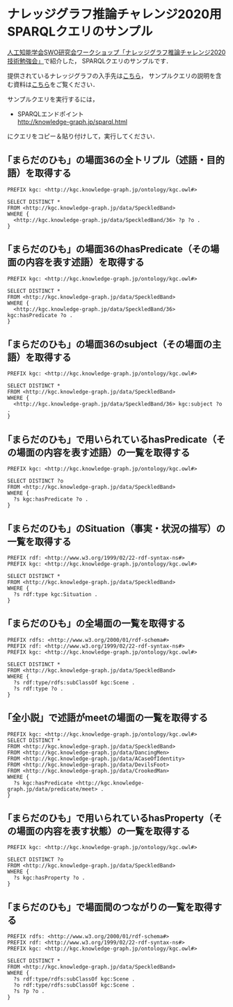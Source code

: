 # ナレッジグラフ推論チャレンジ2020用SPARQLクエリのサンプル
[人工知能学会SWO研究会ワークショップ「ナレッジグラフ推論チャレンジ2020技術勉強会」](https://kgrc2020ws.peatix.com/)で紹介した，
SPARQLクエリのサンプルです．  

提供されているナレッジグラフの入手先は[こちら](https://challenge.knowledge-graph.jp/2020/rdf.html)，
サンプルクエリの説明を含む資料は[こちら](https://github.com/KnowledgeGraphJapan/LOD-ws-2020/blob/master/kgrc2020ws/KGRC-WS-ChallengIntro-KG-Schema_2020-0909.pdf)をご覧ください．  
  
サンプルクエリを実行するには，
- SPARQLエンドポイント  
http://knowledge-graph.jp/sparql.html  
  
にクエリをコピー＆貼り付けして，実行してください．


## ｢まらだのひも」の場面36の全トリプル（述語・目的語）を取得する
```
PREFIX kgc: <http://kgc.knowledge-graph.jp/ontology/kgc.owl#>

SELECT DISTINCT *
FROM <http://kgc.knowledge-graph.jp/data/SpeckledBand>
WHERE {
  <http://kgc.knowledge-graph.jp/data/SpeckledBand/36> ?p ?o .
}
```


## ｢まらだのひも」の場面36のhasPredicate（その場面の内容を表す述語）を取得する
```
PREFIX kgc: <http://kgc.knowledge-graph.jp/ontology/kgc.owl#>

SELECT DISTINCT *
FROM <http://kgc.knowledge-graph.jp/data/SpeckledBand>
WHERE {
  <http://kgc.knowledge-graph.jp/data/SpeckledBand/36> kgc:hasPredicate ?o .
}
```

## ｢まらだのひも」の場面36のsubject（その場面の主語）を取得する
```
PREFIX kgc: <http://kgc.knowledge-graph.jp/ontology/kgc.owl#>

SELECT DISTINCT *
FROM <http://kgc.knowledge-graph.jp/data/SpeckledBand>
WHERE {
  <http://kgc.knowledge-graph.jp/data/SpeckledBand/36> kgc:subject ?o .
}
```
## ｢まらだのひも」で用いられているhasPredicate（その場面の内容を表す述語）の一覧を取得する
```
PREFIX kgc: <http://kgc.knowledge-graph.jp/ontology/kgc.owl#>

SELECT DISTINCT ?o
FROM <http://kgc.knowledge-graph.jp/data/SpeckledBand>
WHERE {
  ?s kgc:hasPredicate ?o .
}
```
## ｢まらだのひも」のSituation（事実・状況の描写）の一覧を取得する
```
PREFIX rdf: <http://www.w3.org/1999/02/22-rdf-syntax-ns#>
PREFIX kgc: <http://kgc.knowledge-graph.jp/ontology/kgc.owl#>

SELECT DISTINCT *
FROM <http://kgc.knowledge-graph.jp/data/SpeckledBand>
WHERE {
  ?s rdf:type kgc:Situation .
}
```
## ｢まらだのひも」の全場面の一覧を取得する
```
PREFIX rdfs: <http://www.w3.org/2000/01/rdf-schema#>
PREFIX rdf: <http://www.w3.org/1999/02/22-rdf-syntax-ns#>
PREFIX kgc: <http://kgc.knowledge-graph.jp/ontology/kgc.owl#>

SELECT DISTINCT *
FROM <http://kgc.knowledge-graph.jp/data/SpeckledBand>
WHERE {
  ?s rdf:type/rdfs:subClassOf kgc:Scene .
  ?s rdf:type ?o .
}
```
## ｢全小説」で述語がmeetの場面の一覧を取得する
```
PREFIX kgc: <http://kgc.knowledge-graph.jp/ontology/kgc.owl#>
SELECT DISTINCT *
FROM <http://kgc.knowledge-graph.jp/data/SpeckledBand>
FROM <http://kgc.knowledge-graph.jp/data/DancingMen>
FROM <http://kgc.knowledge-graph.jp/data/ACaseOfIdentity>
FROM <http://kgc.knowledge-graph.jp/data/DevilsFoot>
FROM <http://kgc.knowledge-graph.jp/data/CrookedMan>
WHERE {
  ?s kgc:hasPredicate <http://kgc.knowledge-graph.jp/data/predicate/meet> .
}
```
## ｢まらだのひも」で用いられているhasProperty（その場面の内容を表す状態）の一覧を取得する
```
PREFIX kgc: <http://kgc.knowledge-graph.jp/ontology/kgc.owl#>

SELECT DISTINCT ?o
FROM <http://kgc.knowledge-graph.jp/data/SpeckledBand>
WHERE {
  ?s kgc:hasProperty ?o .
}
```
## ｢まらだのひも」で場面間のつながりの一覧を取得する
```
PREFIX rdfs: <http://www.w3.org/2000/01/rdf-schema#>
PREFIX rdf: <http://www.w3.org/1999/02/22-rdf-syntax-ns#>
PREFIX kgc: <http://kgc.knowledge-graph.jp/ontology/kgc.owl#>

SELECT DISTINCT *
FROM <http://kgc.knowledge-graph.jp/data/SpeckledBand>
WHERE {
  ?s rdf:type/rdfs:subClassOf kgc:Scene .
  ?o rdf:type/rdfs:subClassOf kgc:Scene .
  ?s ?p ?o .
}
```
